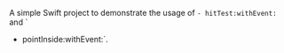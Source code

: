 A simple Swift project to demonstrate the usage of `- hitTest:withEvent:` and `
- pointInside:withEvent:`.
